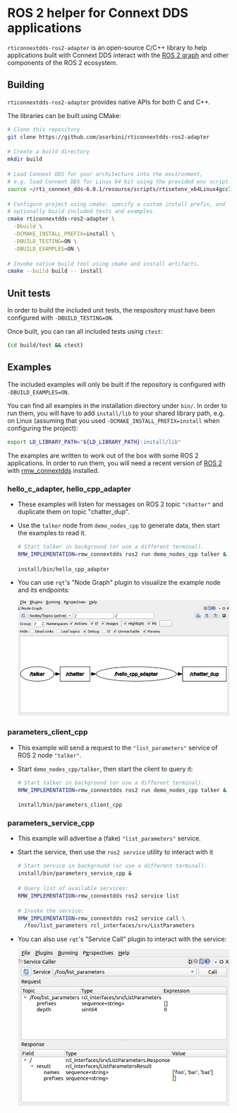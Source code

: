 # ROS 2 helper for Connext DDS applications

`rticonnextdds-ros2-adapter` is an open-source C/C++ library to help
applications built with Connext DDS interact with the
[ROS 2 graph](https://docs.ros.org/en/rolling/Tutorials/Understanding-ROS2-Nodes.html#the-ros-2-graph) and other components of the ROS 2 ecosystem.

## Building

`rticonnextdds-ros2-adapter` provides native APIs for both C and C++.

The libraries can be built using CMake:

```sh
# Clone this repository
git clone https://github.com/asorbini/rticonnextdds-ros2-adapter

# Create a build directory
mkdir build

# Load Connext DDS for your architecture into the environment,
# e.g. load Connext DDS for Linux 64 bit using the provided env script.
source ~/rti_connext_dds-6.0.1/resource/scripts/rtisetenv_x64Linux4gcc7.3.0.bash

# Configure project using cmake: specify a custom install prefix, and
# optionally build included tests and examples.
cmake rticonnextdds-ros2-adapter \
  -Bbuild \
  -DCMAKE_INSTALL_PREFIX=install \
  -DBUILD_TESTING=ON \
  -DBUILD_EXAMPLES=ON \

# Invoke native build tool using cmake and install artifacts.
cmake --build build -- install
```

## Unit tests

In order to build the included unit tests, the respository must have been
configured with `-DBUILD_TESTING=ON`.

Once built, you can ran all included tests using `ctest`:

```sh
(cd build/test && ctest)
```

## Examples

The included examples will only be built if the repository is configured with
`-DBUILD_EXAMPLES=ON`.

You can find all examples in the installation directory under `bin/`.
In order to run them, you will have to add `install/lib` to your shared library
path, e.g. on Linux (assuming that you used `-DCMAKE_INSTALL_PREFIX=install` when configuring the project):

```sh
export LD_LIBRARY_PATH="${LD_LIBRARY_PATH}:install/lib"
```

The examples are written to work out of the box with some ROS 2 applications. In order to run them, you will need a recent version of [ROS 2](https://docs.ros.org/en/rolling/Installation.html) with [rmw_connextdds](https://github.com/ros2/rmw_connextdds) installed.

### hello_c_adapter, hello_cpp_adapter

- These examples will listen for messages on ROS 2 topic `"chatter"` and
  duplicate them on topic "chatter_dup".

- Use the `talker` node from `demo_nodes_cpp` to generate data,
  then start the examples to read it.

  ```sh
  # Start talker in background (or use a different terminal).
  RMW_IMPLEMENTATION=rmw_connextdds ros2 run demo_nodes_cpp talker &

  install/bin/hello_cpp_adapter
  ```

- You can use `rqt`'s "Node Graph" plugin to visualize the example node and
  its endpoints:

  ![hello_cpp_adapter in rqt](docs/static/hello_cpp_adapter_rqt.png)

### parameters_client_cpp

- This example will send a request to the `"list_parameters"` service
  of ROS 2 node `"talker"`.

- Start `demo_nodes_cpp/talker`, then start the client to query it:

  ```sh
  # Start talker in background (or use a different terminal).
  RMW_IMPLEMENTATION=rmw_connextdds ros2 run demo_nodes_cpp talker &

  install/bin/parameters_client_cpp
  ```

### parameters_service_cpp

- This example will advertise a (fake) `"list_parameters"` service.

- Start the service, then use the `ros2 service` utility to interact with it

  ```sh
  # Start service in background (or use a different terminal).
  install/bin/parameters_service_cpp &

  # Query list of available services:
  RMW_IMPLEMENTATION=rmw_connextdds ros2 service list

  # Invoke the service:
  RMW_IMPLEMENTATION=rmw_connextdds ros2 service call \
    /foo/list_parameters rcl_interfaces/srv/ListParameters
  ```

- You can also use `rqt`'s "Service Call" plugin to interact with the service:

  ![parameters_service_cpp in rqt](docs/static/parameters_service_cpp_in_rqt.png)


